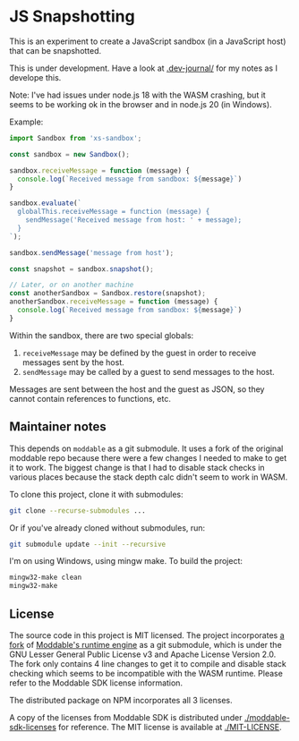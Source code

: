 # JS Snapshotting

This is an experiment to create a JavaScript sandbox (in a JavaScript host) that can be snapshotted.

This is under development. Have a look at [.dev-journal/](./.dev-journal/2023-12-02%20first%20steps.md) for my notes as I develope this.

Note: I've had issues under node.js 18 with the WASM crashing, but it seems to be working ok in the browser and in node.js 20 (in Windows).

Example:

```js
import Sandbox from 'xs-sandbox';

const sandbox = new Sandbox();

sandbox.receiveMessage = function (message) {
  console.log(`Received message from sandbox: ${message}`)
}

sandbox.evaluate(`
  globalThis.receiveMessage = function (message) {
    sendMessage('Received message from host: ' + message);
  }
`);

sandbox.sendMessage('message from host');

const snapshot = sandbox.snapshot();

// Later, or on another machine
const anotherSandbox = Sandbox.restore(snapshot);
anotherSandbox.receiveMessage = function (message) {
  console.log(`Received message from sandbox: ${message}`)
}
```

Within the sandbox, there are two special globals:

1. `receiveMessage` may be defined by the guest in order to receive messages sent by the host.
2. `sendMessage` may be called by a guest to send messages to the host.

Messages are sent between the host and the guest as JSON, so they cannot contain references to functions, etc.


## Maintainer notes

This depends on `moddable` as a git submodule. It uses a fork of the original moddable repo because there were a few changes I needed to make to get it to work. The biggest change is that I had to disable stack checks in various places because the stack depth calc didn't seem to work in WASM.

To clone this project, clone it with submodules:

```sh
git clone --recurse-submodules ...
```

Or if you've already cloned without submodules, run:

```sh
git submodule update --init --recursive
```

I'm on using Windows, using mingw make. To build the project:

```sh
mingw32-make clean
mingw32-make
```

## License

The source code in this project is MIT licensed. The project incorporates [a fork](https://github.com/coder-mike/moddable) of [Moddable's runtime engine](https://github.com/Moddable-OpenSource/moddable) as a git submodule, which is under the GNU Lesser General Public License v3 and Apache License Version 2.0. The fork only contains 4 line changes to get it to compile and disable stack checking which seems to be incompatible with the WASM runtime. Please refer to the Moddable SDK license information.

The distributed package on NPM incorporates all 3 licenses.

A copy of the licenses from Moddable SDK is distributed under [./moddable-sdk-licenses](./moddable-sdk-licenses) for reference. The MIT license is available at [./MIT-LICENSE](./MIT-LICENSE).